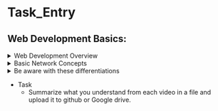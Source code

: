 # Task_Entry
## Web Development Basics:

<details>
<summary>Web Development Overview</summary>

- 📹 [Eyad Hamza, CIS - Backend Group Video Preparation (only the first video)](https://www.youtube.com/watch?v=ToHfYbxg3ms&list=PLIzoD6CTXb3_iILDz7NIGj49stmeoDWh0&index=1)
</details>

<details>
<summary>Basic Network Concepts</summary>

**The Internet and the Web**
- 📹 [How does the INTERNET work?](https://youtu.be/x3c1ih2NJEg)
- 📹 [How The Web Works - The Big Picture](https://youtu.be/hJHvdBlSxug)

**The Client Server Architecture**
- 📹 [The Client Server Architecture from The TechCave](https://www.youtube.com/watch?v=L5BlpPU_muY)

**Http Protocol**
- 📹 [The Http and the Web | Http Explained | Request-Response Cycle](https://www.youtube.com/watch?v=eesqK59rhGA)
- 📹 [HTTP Crash Course & Exploration from  Traversy Media (English)](https://www.youtube.com/watch?v=iYM2zFP3Zn0)
</details>

<details>
<summary>Be aware with these differentiations</summary>

- 📹 [The Internet vs. The Web](https://www.youtube.com/watch?v=CX_HyY3kbZw)
- 📹 [Web pages, Websites, and Web Applications](https://www.youtube.com/watch?v=ylbQrYhfa18)
- 📹 [URIs, URLs, and URNs | Difference between URI and URL](https://www.youtube.com/watch?v=vpYct2npKD8)
</details>

- Task
    - Summarize what you understand from each video in a file and upload it to github or Google drive.

